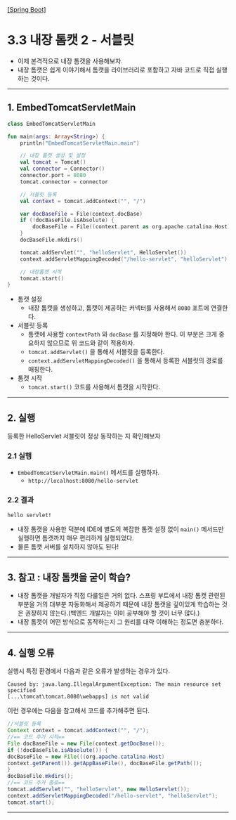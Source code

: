 <nav>
    <a href="../.." target="_blank">[Spring Boot]</a>
</nav>

# 3.3 내장 톰캣 2 - 서블릿
- 이제 본격적으로 내장 톰캣을 사용해보자.
- 내장 톰캣은 쉽게 이야기해서 톰캣을 라이브러리로 포함하고 자바 코드로 직접 실행하는 것이다.


---

## 1. EmbedTomcatServletMain
```kotlin
class EmbedTomcatServletMain

fun main(args: Array<String>) {
    println("EmbedTomcatServletMain.main")

    // 내장 톰캣 생성 및 설정
    val tomcat = Tomcat()
    val connector = Connector()
    connector.port = 8080
    tomcat.connector = connector

    // 서블릿 등록
    val context = tomcat.addContext("", "/")

    var docBaseFile = File(context.docBase)
    if (!docBaseFile.isAbsolute) {
        docBaseFile = File((context.parent as org.apache.catalina.Host).appBaseFile, docBaseFile.path)
    }
    docBaseFile.mkdirs()

    tomcat.addServlet("", "helloServlet", HelloServlet())
    context.addServletMappingDecoded("/hello-servlet", "helloServlet")

    // 내장톰캣 시작
    tomcat.start()
}
```
- 톰캣 설정
  - 내장 톰캣을 생성하고, 톰캣이 제공하는 커넥터를 사용해서 `8080` 포트에 연결한다.
- 서블릿 등록
  - 톰캣에 사용할 `contextPath` 와 `docBase` 를 지정해야 한다. 이 부분은 크게 중요하지 않으므로 위 코드와 같이 적용하자.
  - `tomcat.addServlet()` 을 통해서 서블릿을 등록한다.
  - `context.addServletMappingDecoded()` 을 통해서 등록한 서블릿의 경로를 매핑한다.
- 톰캣 시작
  - `tomcat.start()` 코드를 사용해서 톰캣을 시작한다.

---

## 2. 실행
등록한 HelloServlet 서블릿이 정상 동작하는 지 확인해보자

### 2.1 실행
- `EmbedTomcatServletMain.main()` 메서드를 실행하자.
  - `http://localhost:8080/hello-servlet`

### 2.2 결과
```
hello servlet!
```
- 내장 톰캣을 사용한 덕분에 IDE에 별도의 복잡한 톰캣 설정 없이 `main()` 메서드만 실행하면 
톰캣까지 매우 편리하게 실행되었다.
- 물론 톰캣 서버를 설치하지 않아도 된다!

---

## 3. 참고 : 내장 톰캣을 굳이 학습?
- 내장 톰캣을 개발자가 직접 다룰일은 거의 없다. 스프링 부트에서 내장 톰캣 관련된 부분을 거의 대부분 자동화해서
제공하기 때문에 내장 톰캣을 깊이있게 학습하는 것은 권장하지 않는다.(백엔드 개발자는 이미 공부해야 할 것이 너무 많다.)
- 내장 톰캣이 어떤 방식으로 동작하는지 그 원리를 대략 이해하는 정도면 충분하다.

---

## 4. 실행 오류
실행시 특정 환경에서 다음과 같은 오류가 발생하는 경우가 있다.
```
Caused by: java.lang.IllegalArgumentException: The main resource set specified
[...\tomcat\tomcat.8080\webapps] is not valid
```
이런 경우에는 다음을 참고해서 코드를 추가해주면 된다.

```java
//서블릿 등록
Context context = tomcat.addContext("", "/");
//== 코드 추가 시작==
File docBaseFile = new File(context.getDocBase());
if (!docBaseFile.isAbsolute()) {
docBaseFile = new File(((org.apache.catalina.Host)
context.getParent()).getAppBaseFile(), docBaseFile.getPath());
}
docBaseFile.mkdirs();
//== 코드 추가 종료==
tomcat.addServlet("", "helloServlet", new HelloServlet());
context.addServletMappingDecoded("/hello-servlet", "helloServlet");
tomcat.start();
```

---

